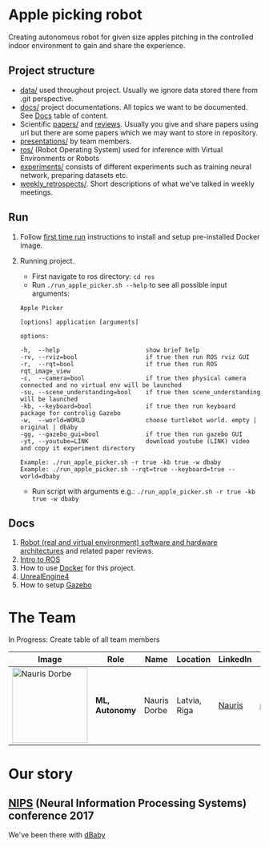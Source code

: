 # Apple picking robot

Creating autonomous robot for given size apples pitching in the controlled indoor environment to gain and share the experience.

## Project structure

* [data/](data/) used throughout project. Usually we ignore data stored there from .git perspective.
* [docs/](docs/) project documentations. All topics we want to be documented. See [Docs](#docs) table of content.
* Scientific [papers/](papers/) and [reviews](papers/PaperReview.md). Usually you give and share papers using url but there are some papers which we may want to store in repository.
* [presentations/](presentations/) by team members.
* [ros/](ros/) (Robot Operating System) used for inference with Virtual Environments or Robots
* [experiments/](experiments/) consists of different experiments such as training neural network, preparing datasets etc.
* [weekly_retrospects/](weekly_retrospects/). Short descriptions of what we've talked in weekly meetings.

## Run

1. Follow [first time run](docs/Docker.md) instructions to install and setup pre-installed Docker image.
2. Running project.
    * First navigate to ros directory: `cd ros`
    * Run `./run_apple_picker.sh --help` to see all possible input arguments:

    ```
    Apple Picker

    [options] application [arguments]

    options:

    -h,  --help                        show brief help
    -rv, --rviz=bool                   if true then run ROS rviz GUI
    -r,  --rqt=bool                    if true then run ROS rqt_image_view
    -c,  --camera=bool                 if true then physical camera connected and no virtual env will be launched
    -su, --scene_understanding=bool    if true then scene_understanding will be launched
    -kb, --keyboard=bool               if true then run keyboard package for controlig Gazebo
    -w,  --world=WORLD                 choose turtlebot world. empty | original | dbaby
    -gg, --gazebo_gui=bool             if true then run gazebo GUI
    -yt, --youtube=LINK                download youtube (LINK) video and copy it experiment directory

    Example: ./run_apple_picker.sh -r true -kb true -w dbaby
    Example: ./run_apple_picker.sh --rqt=true --keyboard=true --world=dbaby
    ```
    * Run script with arguments e.g.: `./run_apple_picker.sh -r true -kb true -w dbaby`

## Docs

1. [Robot (real and virtual environment) software and hardware architectures](docs/ArchitectureProposal.md) and related paper reviews.
2. [Intro to ROS](docs/ROS.md)
3. How to use [Docker](docs/Docker.md) for this project.
4. [UnrealEngine4](docs/UnrealEngine4.md)
5. How to setup [Gazebo](docs/Gazebo.md)

# The Team

In Progress: Create table of all team members

|     Image              |     Role      |      Name      |    Location   | LinkedIn    |     email   |
|------------------------|---------------|----------------|---------------|-------------|-------------|
| <img src="./images/nauris_dorbe.jpg" alt="Nauris Dorbe" width="150" height="150"> |__ML, Autonomy__| Nauris Dorbe | Latvia, Riga | [Nauris](https://www.linkedin.com/in/naurisdorbe) | <naurisdorbe@gmail.com> |

# Our story

## [NIPS](https://nips.cc/) (Neural Information Processing Systems) conference 2017

We've been there with [dBaby](https://github.com/LUMII-AILab/dBaby)
